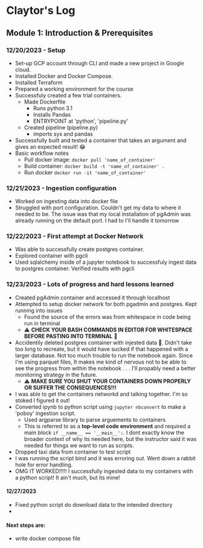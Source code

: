 # Claytor's Log

## Module 1: Introduction & Prerequisites

### 12/20/2023 - Setup

- Set-up GCP account through CLI and made a new project in Google cloud.
- Installed Docker and Docker Compose.
- Installed Terraform
- Prepared a working environment for the course
- Successfuly created a few trial containers.
  - Made Dockerfile
    - Runs python 3.1
    - Installs Pandas
    - ENTRYPOINT at 'python', 'pipeline.py'
  - Created pipeline (pipeline.py)
    - imports sys and pandas
- Successfully built and tested a container that takes an argument and gives an expected result! 😂
- Basic workflow notes
  - Pull docker image: `docker pull 'name_of_container'`
  - Build container: `docker build -t 'name_of_container' .`
  - Run docker `docker run -it 'name_of_container'`

### 12/21/2023 - Ingestion configuration

- Worked on ingesting data into docker file
- Struggled with port configuration.  Couldn't get my data to where it needed to be.  The issue was that my local installation of pgAdmin was already running on the default port.  I had to I'll handle it tomorrow

### 12/22/2023 - First attempt at Docker Network

- Was able to successfully create postgres container.
- Explored container with pgcli
- Used sqlalchemy inside of a jupyter notebook to successfuly ingest data to postgres container.  Verified results with pgcli

### 12/23/2023 - Lots of progress and hard lessons learned

- Created pgAdmin container and accessed it through localhost
- Attempted to setup docker network for both pgadmin and postgres. Kept running into issues
  - Found the source of the errors was from whitespace in code being run in terminal
  - ⚠️ **CHECK YOUR BASH COMMANDS IN EDITOR FOR WHITESPACE BEFORE PASTING INTO TERMINAL** 😤
- Accidentily deleted postgres container with injested data  🥴.  Didn't take too long to recreate, but it would have sucked if that happened with a larger database.  Not too much trouble to run the notebook again.  Since I'm using parquet files, It makes me kind of nervous not to be able to see the progress from within the notebook . . . I'll propably need a better monitoring strategy in the future.
  - ⚠️ **MAKE SURE YOU SHUT YOUR CONTAINERS DOWN PROPERLY OR SUFFER THE CONSEQUENCES!!!**
- I was able to get the containers networkd and talking together.  I'm so stoked I figured it out!
- Converted ipynb to python script using `jupyter nbconvert` to make a 'poboy' ingestion script.
  - Used argparse library to parse arguements to containers
  - This is referred to as a **top-level code environment**  and required a main block `if __name__ == '__main__':`.  I dont exactly know the broader context of why its needed here, but the instructor said it was needed for things we want to run as scripts.
- Dropped taxi data from container to test script
- I was running the script bind and it was erroring out.  Went down a rabbit hole for error handling.
- OMG IT WORKED!!!!!  I successfully ingested data to my containers with a python script!  It ain't much, but its mine!

#### **12/27/2023**

- Fixed python script do download data to the intended directory
-

#### **Next steps are:**

- write docker compose file
